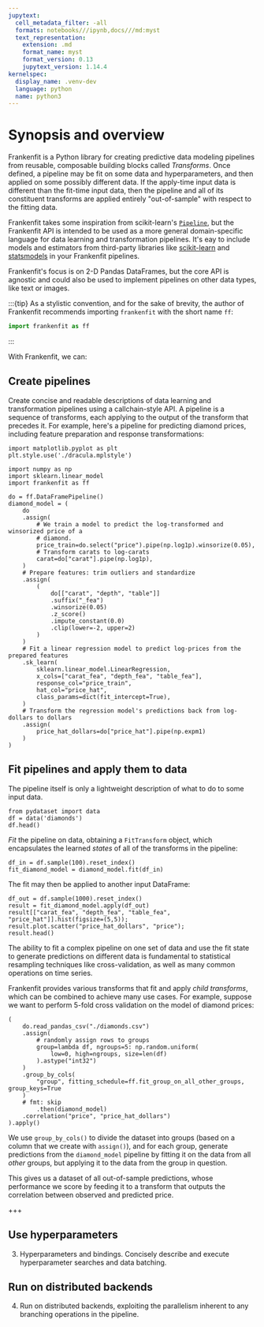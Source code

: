 ```yaml
---
jupytext:
  cell_metadata_filter: -all
  formats: notebooks///ipynb,docs///md:myst
  text_representation:
    extension: .md
    format_name: myst
    format_version: 0.13
    jupytext_version: 1.14.4
kernelspec:
  display_name: .venv-dev
  language: python
  name: python3
---
```


# Synopsis and overview

Frankenfit is a Python library for creating predictive data modeling pipelines from
reusable, composable building blocks called *Transforms*. Once defined, a pipeline may
be fit on some data and hyperparameters, and then applied on some possibly different
data. If the apply-time input data is different than the fit-time input data, then the
pipeline and all of its constituent transforms are applied entirely "out-of-sample"
with respect to the fitting data.

Frankenfit takes some inspiration from scikit-learn's
[`Pipeline`](https://scikit-learn.org/stable/modules/generated/sklearn.pipeline.Pipeline.html),
but the Frankenfit API is intended to be used as a more general domain-specific language
for data learning and transformation pipelines. It's eay to include models and
estimators from third-party libraries like [scikit-learn](https://scikit-learn.org/) and
[statsmodels](https://www.statsmodels.org/) in your Frankenfit pipelines.

Frankenfit's focus is on 2-D Pandas DataFrames, but the core API is agnostic and could also
be used to implement pipelines on other data types, like text or images.

:::{tip}
As a stylistic convention, and for the sake of brevity, the author of Frankenfit
recommends importing ``frankenfit`` with the short name ``ff``:

```python
import frankenfit as ff
```
:::

With Frankenfit, we can:

## Create pipelines

Create concise and readable descriptions of data learning and transformation
pipelines using a callchain-style API. A pipeline is a sequence of transforms, each
applying to the output of the transform that precedes it. For example, here's a pipeline
for predicting diamond prices, including feature preparation and response
transformations:

```{code-cell}
import matplotlib.pyplot as plt
plt.style.use('./dracula.mplstyle')
```

```{code-cell}
import numpy as np
import sklearn.linear_model
import frankenfit as ff

do = ff.DataFramePipeline()
diamond_model = (
    do
    .assign(
        # We train a model to predict the log-transformed and winsorized price of a
        # diamond.
        price_train=do.select("price").pipe(np.log1p).winsorize(0.05),
        # Transform carats to log-carats
        carat=do["carat"].pipe(np.log1p),
    )
    # Prepare features: trim outliers and standardize
    .assign(
        (
            do[["carat", "depth", "table"]]
            .suffix("_fea")
            .winsorize(0.05)
            .z_score()
            .impute_constant(0.0)
            .clip(lower=-2, upper=2)
        )
    )
    # Fit a linear regression model to predict log-prices from the prepared features
    .sk_learn(
        sklearn.linear_model.LinearRegression,
        x_cols=["carat_fea", "depth_fea", "table_fea"],
        response_col="price_train",
        hat_col="price_hat",
        class_params=dict(fit_intercept=True),
    )
    # Transform the regression model's predictions back from log-dollars to dollars
    .assign(
        price_hat_dollars=do["price_hat"].pipe(np.expm1)
    )
)
```

## Fit pipelines and apply them to data

The pipeline itself is only a lightweight description of what to do to some input data.

```{code-cell}
from pydataset import data
df = data('diamonds')
df.head()
```

*Fit* the pipeline on data, obtaining a `FitTransform` object, which
encapsulates the learned *states* of all of the transforms in the pipeline:

```{code-cell}
df_in = df.sample(100).reset_index()
fit_diamond_model = diamond_model.fit(df_in)
```

The fit may then be applied to another input DataFrame:

```{code-cell}
df_out = df.sample(1000).reset_index()
result = fit_diamond_model.apply(df_out)
result[["carat_fea", "depth_fea", "table_fea", "price_hat"]].hist(figsize=(5,5));
result.plot.scatter("price_hat_dollars", "price");
result.head()
```

The ability to fit a complex pipeline on one set of data and use the fit state to
generate predictions on different data is fundamental to statistical resampling
techniques like cross-validation, as well as many common operations on time series.

Frankenfit provides various transforms that fit and apply *child transforms*, which can
be combined to achieve many use cases. For example, suppose we want to perform 5-fold
cross validation on the model of diamond prices:

```{code-cell}
(
    do.read_pandas_csv("./diamonds.csv")
    .assign(
        # randomly assign rows to groups
        group=lambda df, ngroups=5: np.random.uniform(
            low=0, high=ngroups, size=len(df)
        ).astype("int32")
    )
    .group_by_cols(
        "group", fitting_schedule=ff.fit_group_on_all_other_groups, group_keys=True
    )
    # fmt: skip
        .then(diamond_model)
    .correlation("price", "price_hat_dollars")
).apply()
```

We use ``group_by_cols()`` to divide the dataset into groups (based on a column that we
create with `assign()`), and for each group, generate predictions from the
`diamond_model` pipeline by fitting it on the data from all *other* groups, but applying
it to the data from the group in question.

This gives us a dataset of all out-of-sample predictions, whose performance we score
by feeding it to a transform that outputs the correlation between observed and
predicted price.

+++

## Use hyperparameters

3. Hyperparameters and bindings. Concisely describe and execute hyperparameter searches
and data batching.

## Run on distributed backends

4. Run on distributed backends, exploiting the parallelism inherent to any branching
operations in the pipeline.
